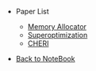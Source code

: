- Paper List
  - [Memory Allocator](./memory-allocator.md "episode for memory allocator")
  - [Superoptimization](./superoptimization.md "episode for superoptimization")
  - [CHERI](./cheri.md "episode for cheri") 

- [Back to NoteBook](./)